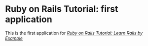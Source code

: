 # Ruby on Rails Tutorial: first application

This is the first application for
[*Ruby on Rails Tutorial: Learn Rails by Example*](http://railstutorial.org/)